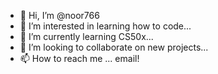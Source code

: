 - 👋 Hi, I’m @noor766
- 👀 I’m interested in learning how to code...
- 🌱 I’m currently learning CS50x...
- 💞️ I’m looking to collaborate on new projects...
- 📫 How to reach me ... email!

<!---
noor766/noor766 is a ✨ special ✨ repository because its `README.md` (this file) appears on your GitHub profile.
You can click the Preview link to take a look at your changes.
--->
